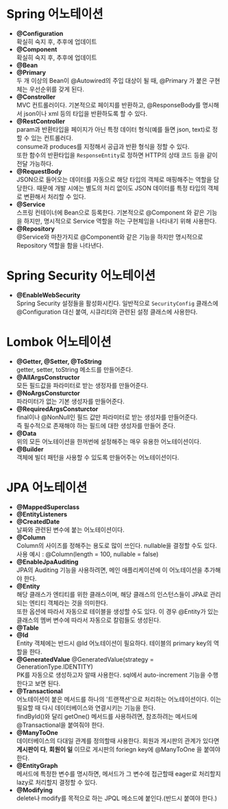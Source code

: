 # Spring 어노테이션
- <strong>@Configuration</strong>
<br>확실히 숙지 후, 추후에 업데이트
- <strong>@Component</strong>
<br>확실히 숙지 후, 추후에 업데이트
- <strong>@Bean</strong>
- <strong>@Primary</strong>
<br>두 개 이상의 Bean이 @Autowired의 주입 대상이 될 때, @Primary 가 붙은 구현체는 우선순위를 갖게 된다.
- <strong>@Constroller</strong>
<br>MVC 컨트롤러이다. 기본적으로 페이지를 반환하고, @ResponseBody를 명시해서 json이나 xml 등의 타입을 반환하도록 할 수 있다.
- <strong>@RestController</strong>
<br>param과 반환타입을 페이지가 아닌 특정 데이터 형식(예를 들면 json, text)로 정할 수 있는 컨트롤러다.
<br>consume과 produces를 지정해서 공급과 반환 형식을 정할 수 있다.
<br>또한 함수의 반환타입을 <code>ResponseEntity</code>로 정하면 HTTP의 상태 코드 등을 같이 전달 가능하다.
- <strong>@RequestBody</strong>
<br>JSON으로 들어오는 데이터를 자동으로 해당 타입의 객체로 매핑해주는 역할을 담당한다. 때문에 개발 시에는 별도의 처리 없이도 JSON 데이터를 특정 타입의 객체로 변환해서 처리할 수 있다.
- <strong>@Service</strong>
<br>스프링 컨테이너에 Bean으로 등록한다. 기본적으로 @Component 와 같은 기능을 하지만, 명시적으로 Service 역할을 하는 구현체임을 나타내기 위해 사용한다.
- <strong>@Repository</strong>
<br>@Service와 마찬가지로 @Component와 같은 기능을 하지만 명시적으로 Repository 역할을 함을 나타낸다.

# Spring Security 어노테이션
- <strong>@EnableWebSecurity</strong>
<br>Spring Security 설정들을 활성화시킨다. 일반적으로 <code>SecurityConfig</code> 클래스에 @Configuration 대신 붙여, 시큐리티와 관련된 설정 클래스에 사용한다.

# Lombok 어노테이션
- <strong>@Getter, @Setter, @ToString</strong>
<br> getter, setter, toString 메소드를 만들어준다.
- <strong>@AllArgsConstructor</strong>
<br> 모든 필드값을 파라미터로 받는 생정자를 만들어준다.
- <strong>@NoArgsConsturctor</strong> 
<br>파라미터가 없는 기본 생성자를 만들어준다.
- <strong>@RequiredArgsConsturctor</strong>
<br> final이나 @NonNull인 필드 값만 파라미터로 받는 생성자를 만들어준다.
<br> 즉 필수적으로 존재해야 하는 필드에 대한 생성자를 만들어 준다.
- <strong>@Data</strong>
<br>위의 모든 어노테이션을 한꺼번에 설정해주는 매우 유용한 어노테이션이다.
- <strong>@Builder</strong>
<br>객체에 빌더 패턴을 사용할 수 있도록 만들어주는 어노테이션이다.

# JPA 어노테이션
- <strong>@MappedSuperclass</strong>
- <strong>@EntityListeners</strong>
- <strong>@CreatedDate</strong>
<br>날짜와 관련된 변수에 붙는 어노테이션이다.
- <strong>@Column</strong>
<br>Column의 사이즈를 정해주는 용도로 많이 쓰인다. nullable을 결정할 수도 있다.
<br>사용 예시 : @Column(length = 100, nullable = false)
- <strong>@EnableJpaAuditing</strong>
<br>JPA의 Auditing 기능을 사용하려면, 메인 애플리케이션에 이 어노테이션을 추가해야 한다.
- <strong>@Entity</strong>
<br>해당 클래스가 엔티티를 위한 클래스이며, 해당 클래스의 인스턴스들이 JPA로 관리되는 엔티티 객체라는 것을 의미한다.
<br>또한 옵션에 따라서 자동으로 테이블을 생성할 수도 있다. 이 경우 @Entity가 있는 클래스의 멤버 변수에 따라서 자동으로 칼럼들도 생성된다.
- <strong>@Table</strong>
- <strong>@Id</strong>
<br>Entity 객체에는 반드시 @Id 어노테이션이 필요하다. 테이블의 primary key의 역할을 한다.
- <strong>@GeneratedValue</strong>
@GeneratedValue(strategy = GenerationType.IDENTITY)
<br>PK를 자동으로 생성하고자 알때 사용한다. sql에서 auto-increment 기능을 수행한다고 보면 된다.
- <strong>@Transactional</strong>
<br>어노테이션이 붙은 메서드를 하나의 '트랜잭션'으로 처리하는 어노테이션이다. 이는 필요할 때 다시 데이터베이스와 연결시키는 기능을 한다.
<br>findById()와 달리 getOne() 메서드를 사용하려면, 참조하려는 메서드에 @Transactional을 붙여줘야 한다.
- <strong>@ManyToOne</strong>
<br>데이터베이스의 다대일 관계를 정의할때 사용한다. 회원과 게시판의 관계가 있다면 <strong>게시판이 다</strong>, <strong>회원이 일</strong> 이므로 게시판의 foriegn key에 @ManyToOne 을 붙여야 한다.
- <strong>@EntityGraph</strong>
<br>메서드에 특정한 변수를 명시하면, 메서드가 그 변수에 접근할때 eager로 처리할지 lazy로 처리할지 결정할 수 있다.
- <strong>@Modifying</strong>
<br>delete나 modify를 목적으로 하는 JPQL 메소드에 붙인다.(반드시 붙여야 한다.)
